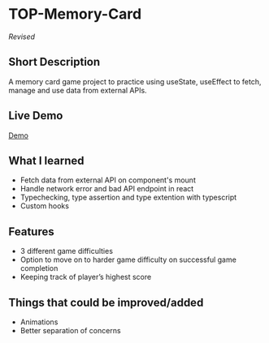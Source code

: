 # TOP-Memory-Card 

*Revised*

## Short Description
A memory card game project to practice using useState, useEffect to fetch, manage and use data from external APIs.

## Live Demo
[Demo](https://top-memory-card-f1t4ticoo-bookmanjunior.vercel.app/)

## What I learned
- Fetch data from external API on component's mount
- Handle network error and bad API endpoint in react
- Typechecking, type assertion and type extention with typescript
- Custom hooks

## Features
- 3 different game difficulties
- Option to move on to harder game difficulty on successful game completion
- Keeping track of player’s highest score

## Things that could be improved/added 
- Animations
- Better separation of concerns
